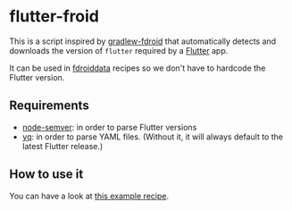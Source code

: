 # flutter-froid

This is a script inspired by [gradlew-fdroid](https://github.com/f-droid/fdroidserver/blob/master/gradlew-fdroid)
that automatically detects and downloads the version of `flutter` required by a [Flutter](https://flutter.dev/) app.

It can be used in [fdroiddata](https://gitlab.com/fdroid/fdroiddata/) recipes
so we don't have to hardcode the Flutter version.

## Requirements

* [node-semver](https://github.com/npm/node-semver): in order to parse Flutter versions
* [yq](https://github.com/mikefarah/yq): in order to parse YAML files.
  (Without it, it will always default to the latest Flutter release.)

## How to use it

You can have a look at [this example recipe](examples/sterrenburg.github.flutterhole.yml).
